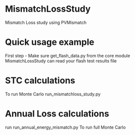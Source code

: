 # MismatchLossStudy
Mismatch Loss study using PVMismatch

# Quick usage example
First step - Make sure get_flash_data.py from the core module MismatchLossStudy can read your flash test results file
# STC calculations 
To run Monte Carlo run_mismatchloss_study.py

# Annual Loss calculations
run run_annual_energy_mismatch.py
To run full Monte Carlo 

